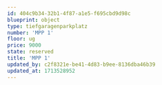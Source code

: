 ```yaml
---
id: 404c9b34-32b1-4f87-a1e5-f695cbd9d98c
blueprint: object
type: tiefgaragenparkplatz
number: 'MPP 1'
floor: ug
price: 9000
state: reserved
title: 'MPP 1'
updated_by: c2f8321e-be41-4d83-b9ee-8136dba46b39
updated_at: 1713528952
---
```

